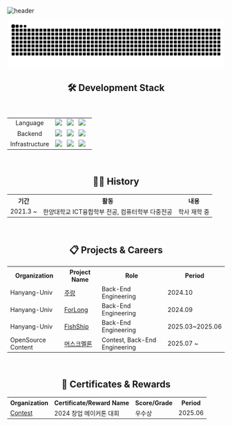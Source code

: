 

![header](https://capsule-render.vercel.app/api?type=waving&color=auto&height=300&section=header&text=이현우(HyunWoo)%20&fontSize=50)

<picture>
  <source media="(prefers-color-scheme: dark)" srcset="https://github.com/gepetton/gepetton/blob/output/github-contribution-grid-snake-dark.svg" />
  <source media="(prefers-color-scheme: light)" srcset="https://github.com/gepetton/gepetton/blob/output/github-contribution-grid-snake.svg" />
  <img alt="github-snake" src="https://github.com/gepetton/gepetton/blob/output/github-contribution-grid-snake.svg" />
</picture>

</div>
<br/>
<div align="center">
  <h2>🛠 Development Stack</h2>
<br/>
  <table>
    <tr>
      <td align="center">Language</td>
      <td>
        <div align="left">
          <img src="https://img.shields.io/badge/C-A8B9CC?style=for-the-badge&logo=C&logoColor=white" />
          &nbsp;
          <img src="https://img.shields.io/badge/python-3670A0?style=for-the-badge&logo=python&logoColor=ffdd54" />
          &nbsp;
          <img src="https://img.shields.io/badge/Java-ED8B00?style=for-the-badge&logo=openjdk&logoColor=white" />
          <br/>
        </div>
      </td>
    </tr>
    <tr>
      <td align="center">Backend</td>
      <td>
        <div align="left">
          <img src="https://img.shields.io/badge/SpringBoot-6DB33F?style=for-the-badge&logo=Spring&logoColor=white" />
          &nbsp;
          <img src="https://img.shields.io/badge/Django-092E20?style=for-the-badge&logo=django&logoColor=green" />
          &nbsp;
          <img src="https://img.shields.io/badge/mysql-4479A1?style=for-the-badge&logo=mysql&logoColor=white" />
          &nbsp;
        </div>
      </td>
    </tr>
    <tr>
      <td align="center">Infrastructure</td>
      <td>
          <div align="left">
            <img src="https://img.shields.io/badge/AWS-232F3E?style=for-the-badge&logo=amazonwebservices&logoColor=white" />
            &nbsp;
            <img src="https://img.shields.io/badge/Nginx-009639?logo=nginx&logoColor=white&style=for-the-badge" />
            &nbsp;
            <img src="https://img.shields.io/badge/docker-257bd6?style=for-the-badge&logo=docker&logoColor=white" />
            &nbsp;
            <br/>
        </div>
      </td>
    </tr>
    
  </table>
</div>
<br/>

<div align="center">
  <h2> 🏃‍♂️ History </h2>
  <table>
    <tr>
      <th>기간</th>
      <th>활동</th>
      <th>내용</th>
    </tr>
    <tr>
      <td>2021.3 ~ </td>
      <td>한양대학교 ICT융합학부 전공, 컴퓨터학부 다중전공 </td>
      <td>학사 재학 중</td>
    </tr>
  </table>
</div>

<br/>

<div align="center">
    <h2>📋 Projects & Careers</h2>
  <table>
    <tr>
      <th>Organization</th>
      <th>Project Name</th>
      <th>Role</th>
      <th>Period</th>
    </tr>
    <tr>
      <td>Hanyang-Univ</td>
      <td><a href="https://github.com/Choi-89/JooLang">주랑</a></td>
      <td>Back-End Engineering</td>
      <td>2024.10</td>
    </tr>
    <tr>
      <td>Hanyang-Univ</td>
      <td><a href="https://github.com/ForLongTeam/ForLong-backend"> ForLong</a></td>
      <td>Back-End Engineering</td>
      <td>2024.09</td>
    </tr>
    <tr>
      <td>Hanyang-Univ</td>
      <td><a href="https://github.com/LeeHyunWoo02/KnowMe-Backend.git"> FishShip</a></td>
      <td>Back-End Engineering</td>
      <td>2025.03~2025.06</td>
    </tr>
    <tr>
      <td>OpenSource Content</td>
      <td><a href="">머스크멜론</a></td>
      <td>Contest, Back-End Engineering</td>
      <td>2025.07 ~ </td>
    </tr>

  </table>
</div>

<br/>
<div align="center">
  <h2>🏅 Certificates & Rewards</h2>
  <table>
    <tr>
      <th>Organization</th>
      <th>Certificate/Reward Name</th>
      <th>Score/Grade</th>
      <th>Period</th>
    </tr>
    <tr>
      <td><a href="">Contest</a></td>
      <td>2024 창업 메이커톤 대회</td>
      <td>우수상</td>
      <td>2025.06</td>
    </tr>

  </table>
</div>
<br/>

  
